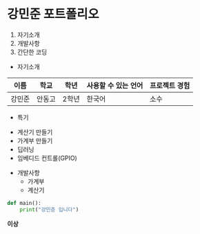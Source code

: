 # 강민준 포트폴리오

1. 자기소개
2. 개발사항
3. 간단한 코딩

* 자기소개

이름|학교|학년|사용할 수 있는 언어|프로젝트 경험
---|---|---|---|---
강민준|안동고|2학년|한국어|소수

* 특기
+ 계산기 만들기
+ 가계부 만들기
+ 딥러닝
+ 임베디드 컨트롤(GPIO)


* 개발사항
  - 가계부
  - 계산기

```python
def main():
    print("강민준 입니다")
```

**이상**